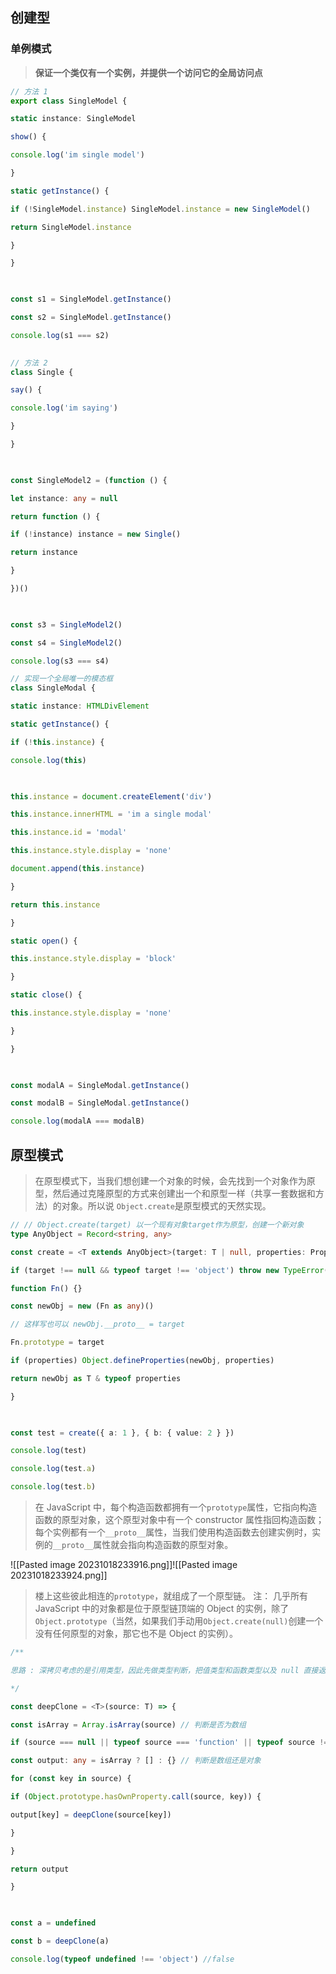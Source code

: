 
## 创建型

### 单例模式

>**保证一个类仅有一个实例，并提供一个访问它的全局访问点**

```typescript
// 方法 1
export class SingleModel {

static instance: SingleModel

show() {

console.log('im single model')

}

static getInstance() {

if (!SingleModel.instance) SingleModel.instance = new SingleModel()

return SingleModel.instance

}

}

  

const s1 = SingleModel.getInstance()

const s2 = SingleModel.getInstance()

console.log(s1 === s2)

  
// 方法 2
class Single {

say() {

console.log('im saying')

}

}

  

const SingleModel2 = (function () {

let instance: any = null

return function () {

if (!instance) instance = new Single()

return instance

}

})()

  

const s3 = SingleModel2()

const s4 = SingleModel2()

console.log(s3 === s4)
```

```typescript
// 实现一个全局唯一的模态框
class SingleModal {

static instance: HTMLDivElement

static getInstance() {

if (!this.instance) {

console.log(this)

  

this.instance = document.createElement('div')

this.instance.innerHTML = 'im a single modal'

this.instance.id = 'modal'

this.instance.style.display = 'none'

document.append(this.instance)

}

return this.instance

}

static open() {

this.instance.style.display = 'block'

}

static close() {

this.instance.style.display = 'none'

}

}

  

const modalA = SingleModal.getInstance()

const modalB = SingleModal.getInstance()

console.log(modalA === modalB)
```

## 原型模式

>在原型模式下，当我们想创建一个对象的时候，会先找到一个对象作为原型，然后通过克隆原型的方式来创建出一个和原型一样（共享一套数据和方法）的对象。所以说 `Object.create`是原型模式的天然实现。

```typescript
// // Object.create(target) 以一个现有对象target作为原型，创建一个新对象
type AnyObject = Record<string, any>

const create = <T extends AnyObject>(target: T | null, properties: PropertyDescriptorMap) => {

if (target !== null && typeof target !== 'object') throw new TypeError('type error!')

function Fn() {}

const newObj = new (Fn as any)()

// 这样写也可以 newObj.__proto__ = target

Fn.prototype = target

if (properties) Object.defineProperties(newObj, properties)

return newObj as T & typeof properties

}

  

const test = create({ a: 1 }, { b: { value: 2 } })

console.log(test)

console.log(test.a)

console.log(test.b)
```

>在 JavaScript 中，每个构造函数都拥有一个`prototype`属性，它指向构造函数的原型对象，这个原型对象中有一个 constructor 属性指回构造函数；每个实例都有一个`__proto__`属性，当我们使用构造函数去创建实例时，实例的`__proto__`属性就会指向构造函数的原型对象。

![[Pasted image 20231018233916.png]]![[Pasted image 20231018233924.png]]

> 楼上这些彼此相连的`prototype`，就组成了一个原型链。 注： 几乎所有 JavaScript 中的对象都是位于原型链顶端的 Object 的实例，除了`Object.prototype`（当然，如果我们手动用`Object.create(null)`创建一个没有任何原型的对象，那它也不是 Object 的实例）。

```typescript
/**

思路 : 深拷贝考虑的是引用类型，因此先做类型判断，把值类型和函数类型以及 null 直接返回

*/

const deepClone = <T>(source: T) => {

const isArray = Array.isArray(source) // 判断是否为数组

if (source === null || typeof source === 'function' || typeof source !== 'object') return source // 把 null undefined 值类型 函数类型直接返回

const output: any = isArray ? [] : {} // 判断是数组还是对象

for (const key in source) {

if (Object.prototype.hasOwnProperty.call(source, key)) {

output[key] = deepClone(source[key])

}

}

return output

}

  

const a = undefined

const b = deepClone(a)

console.log(typeof undefined !== 'object') //false
```